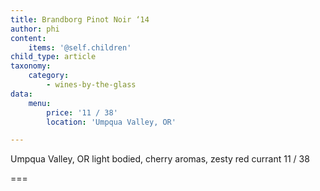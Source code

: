 ```yaml
---
title: Brandborg Pinot Noir ‘14
author: phi
content:
    items: '@self.children'
child_type: article
taxonomy:
    category:
        - wines-by-the-glass
data:
    menu:
        price: '11 / 38'
        location: 'Umpqua Valley, OR'

---
```


<span class="loc">Umpqua Valley, OR</span>
light bodied,
cherry aromas,
zesty red currant <span class="price">11 / 38</span>

===
